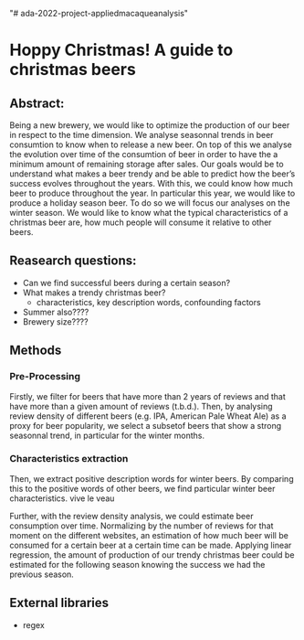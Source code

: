 "# ada-2022-project-appliedmacaqueanalysis" 
# Hoppy Christmas! A guide to christmas beers
## Abstract:
Being a new brewery, we would like to optimize the production of our beer in respect to the time dimension. We analyse seasonnal trends in beer consumtion to know when to release a new beer. On top of this we analyse the evolution over time of the consumtion of beer in order to have the a minimum amount of remaining storage after sales. Our goals would be to understand what makes a beer trendy and be able to predict how the beer’s success evolves throughout the years. With this, we could know how much beer to produce throughout the year. In particular this year, we would like to produce a holiday season beer. To do so we will focus our analyses on the winter season. We would like to know what the typical characteristics of a christmas beer are, how much people will consume it relative to other beers.

## Reasearch questions:
- Can we find successful beers during a certain season?
- What makes a trendy christmas beer? 
  - characteristics, key description words, confounding factors
- Summer also????
- Brewery size????
 
## Methods
### Pre-Processing
Firstly, we filter for beers that have more than 2 years of reviews and that have more than a given amount of reviews (t.b.d.). Then, by analysing review density of different beers (e.g. IPA, American Pale Wheat Ale) as a proxy for beer popularity, we select a subsetof beers that show a strong seasonnal trend, in particular for the winter months.

### Characteristics extraction
Then, we extract positive description words for winter beers. By comparing this to the positive words of other beers, we find particular winter beer characteristics. vive le veau

Further, with the review density analysis, we could estimate beer consumption over time. Normalizing by the number of reviews for that moment on the different websites, an estimation of how much beer will be consumed for a certain beer at a certain time can be made. Applying linear regression, the amount of production of our trendy christmas beer could be estimated for the following season knowing the success we had the previous season.

## External libraries
- regex

